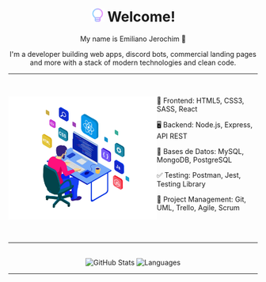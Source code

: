 <body>
  <div class="header">
    <div class="text" align="center">
      <h1>
        <img src="https://github.com/emijerochim/emijerochim/blob/main/logo.png" width="27px"> 
        Welcome!
      </h1>
      <p>My name is Emiliano Jerochim 👋</p>
      <p>I'm a developer building web apps, discord bots, commercial landing pages and more with a stack of modern technologies and clean code.</p>
      <hr>
      <br>
    </div>
    <div class="text">
      <a href="https://emijerochim.com/" target="_blank"><img align="left" alt="Laptop" width="300px" src="/img.png"/></a>
      <p>📱 Frontend: HTML5, CSS3, SASS, React</p>
      <p>🖥️ Backend: Node.js, Express, API REST</p>
      <p>💾 Bases de Datos: MySQL, MongoDB, PostgreSQL</p>
      <p>✅ Testing: Postman, Jest, Testing Library</p>
      <p>👥 Project Management: Git, UML, Trello, Agile, Scrum</p>
      <br>
    </div>
  </div>
  <br>
  <hr>
  <div class="git-stats" align="center">
    <br>
    <img alt="GitHub Stats" height="180px" src="https://github-readme-stats.vercel.app/api?username=emijerochim&show_icons=true&hide=stars,issues&theme=react&line_height=27&count_private=true"/>
    <img alt="Languages" height="180px" src="https://github-readme-stats.vercel.app/api/top-langs/?username=emijerochim&langs_count=3&theme=react"/>
  </div>
  <hr>
</body>
